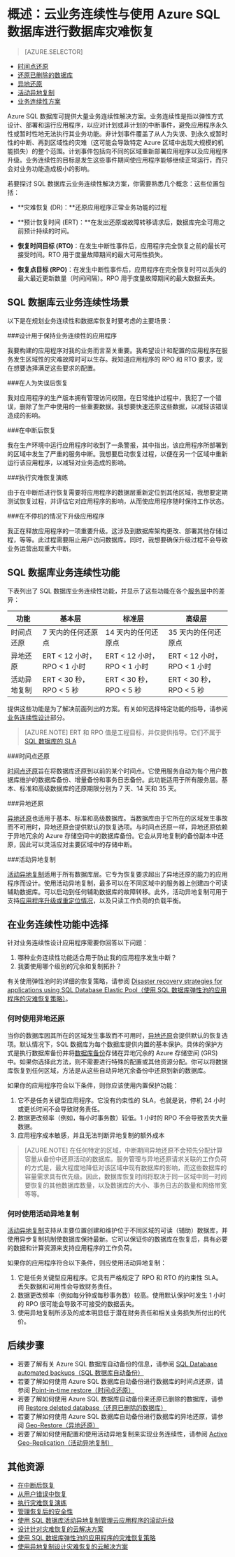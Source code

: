 <properties
   pageTitle="云业务连续性 - 数据库恢复 - SQL 数据库 | Azure"
   description="了解 Azure SQL 数据库如何支持云业务连续性和数据库恢复以及如何帮助保持运行任务关键型云应用程序。"
   keywords="业务连续性, 云业务连续性, 数据库灾难恢复, 数据库恢复"
   services="sql-database"
   documentationCenter=""
   authors="elfisher"
   manager="jhubbard"
   editor="monicar"/>

<tags
   ms.service="sql-database"
   ms.date="06/09/2016"
   wacn.date="07/21/2016"/>

# 概述：云业务连续性与使用 Azure SQL 数据库进行数据库灾难恢复

> [AZURE.SELECTOR]
- [时间点还原](/documentation/articles/sql-database-point-in-time-restore)
- [还原已删除的数据库](/documentation/articles/sql-database-restore-deleted-database)
- [异地还原](/documentation/articles/sql-database-geo-restore)
- [活动异地复制](/documentation/articles/sql-database-geo-replication-overview)
- [业务连续性方案](/documentation/articles/sql-database-business-continuity-scenarios)

Azure SQL 数据库可提供大量业务连续性解决方案。业务连续性是指以弹性方式设计、部署和运行应用程序，以应对计划或非计划的中断事件，避免应用程序永久性或暂时性地无法执行其业务功能。非计划事件覆盖了从人为失误、到永久或暂时性的中断、再到区域性的灾难（这可能会导致特定 Azure 区域中出现大规模的机能损失）的整个范围。计划事件包括向不同的区域重新部署应用程序以及应用程序升级。业务连续性的目标是发生这些事件期间使应用程序能够继续正常运行，而只会对业务功能造成极小的影响。

若要探讨 SQL 数据库云业务连续性解决方案，你需要熟悉几个概念：这些位置包括：

* **灾难恢复 (DR)：**还原应用程序正常业务功能的过程

* **预计恢复时间 (ERT)：**在发出还原或故障转移请求后，数据库完全可用之前预计持续的时间。

* **恢复时间目标 (RTO)**：在发生中断性事件后，应用程序完全恢复之前的最长可接受时间。RTO 用于度量故障期间的最大可用性损失。

* **恢复点目标 (RPO)**：在发生中断性事件后，应用程序在完全恢复时可以丢失的最大最近更新数量（时间间隔）。RPO 用于度量故障期间的最大数据丢失。


## SQL 数据库云业务连续性场景

以下是在规划业务连续性和数据库恢复时要考虑的主要场景：

###设计用于保持业务连续性的应用程序

我要构建的应用程序对我的业务而言至关重要。我希望设计和配置的应用程序在服务发生区域性的灾难故障时可以生存。我知道应用程序的 RPO 和 RTO 要求，现在想要选择满足这些要求的配置。

###在人为失误后恢复

我对应用程序的生产版本拥有管理访问权限。在日常维护过程中，我犯了一个错误，删除了生产中使用的一些重要数据。我想要快速还原这些数据，以减轻该错误造成的影响。

###在中断后恢复

我在生产环境中运行应用程序时收到了一条警报，其中指出，该应用程序所部署到的区域中发生了严重的服务中断。我想要启动恢复过程，以便在另一个区域中重新运行该应用程序，以减轻对业务造成的影响。

###执行灾难恢复演练

由于在中断后进行恢复需要将应用程序的数据层重新定位到其他区域，我想要定期测试恢复过程，并评估它对应用程序的影响，从而使应用程序随时保持工作状态。

###在不停机的情况下升级应用程序

我正在释放应用程序的一项重要升级。这涉及到数据库架构更改、部署其他存储过程，等等。此过程需要阻止用户访问数据库。同时，我想要确保升级过程不会导致业务运营出现重大中断。

## SQL 数据库业务连续性功能

下表列出了 SQL 数据库业务连续性功能，并显示了这些功能在各个[服务层](/documentation/articles/sql-database-service-tiers)中的差异：

| 功能 | 基本层 | 标准层 |高级层
| --- |--- | --- | ---
| 时间点还原 | 7 天内的任何还原点 | 14 天内的任何还原点 | 35 天内的任何还原点
| 异地还原 | ERT < 12 小时，RPO < 1 小时 | ERT < 12 小时，RPO < 1 小时 | ERT < 12 小时，RPO < 1 小时
| 活动异地复制 | ERT < 30 秒，RPO < 5 秒 | ERT < 30 秒，RPO < 5 秒 | ERT < 30 秒，RPO < 5 秒

提供这些功能是为了解决前面列出的方案。有关如何选择特定功能的指导，请参阅[业务连续性设计](/documentation/articles/sql-database-business-continuity-scenarios/)部分。

> [AZURE.NOTE] ERT 和 RPO 值是工程目标，并仅提供指导。它们不属于 [SQL 数据库的 SLA](/support/legal/sla)


###时间点还原

[时间点还原](/documentation/articles/sql-database-point-in-time-restore/)旨在将数据库还原到以前的某个时间点。它使用服务自动为每个用户数据库维护的数据库备份、增量备份和事务日志备份。此功能适用于所有服务层。基本、标准和高级数据库的还原期限分别为 7 天、14 天和 35 天。

###异地还原

[异地还原](/documentation/articles/sql-database-geo-restore/)也适用于基本、标准和高级数据库。当数据库由于它所在的区域发生事故而不可用时，异地还原会提供默认的恢复选项。与时间点还原一样，异地还原依赖于异地冗余的 Azure 存储空间中的数据库备份。它会从异地复制的备份副本中还原，因此可以灵活应对主要区域中的存储中断。

###活动异地复制

[活动异地复制](/documentation/articles/sql-database-geo-replication-overview)适用于所有数据库层。它专为恢复要求超出了异地还原的能力的应用程序而设计。使用活动异地复制，最多可以在不同区域中的服务器上创建四个可读辅助数据库。可以启动到任何辅助数据库的故障转移。此外，活动异地复制可用于支持[应用程序升级或重定位情况](/documentation/articles/sql-database-manage-application-rolling-upgrade)，以及只读工作负荷的负载平衡。

## 在业务连续性功能中选择

针对业务连续性设计应用程序需要你回答以下问题：

1. 哪种业务连续性功能适合用于防止我的应用程序发生中断？
2. 我要使用哪个级别的冗余和复制拓扑？

有关使用弹性池时的详细的恢复策略，请参阅 [Disaster recovery strategies for applications using SQL Database Elastic Pool（使用 SQL 数据库弹性池的应用程序的灾难恢复策略）](/documentation/articles/sql-database-disaster-recovery-strategies-for-applications-with-elastic-pool)。

### 何时使用异地还原

当你的数据库因其所在的区域发生事故而不可用时，[异地还原](/documentation/articles/sql-database-geo-restore)会提供默认的恢复选项。默认情况下，SQL 数据库为每个数据库提供内置的基本保护。具体的保护方式是执行数据库备份并将[数据库备份](/documentation/articles/sql-database-automated-backups)存储在异地冗余的 Azure 存储空间 (GRS) 中。如果你选择此方法，则不需要进行特殊的配置或其他资源分配。你可以将数据库恢复到任何区域，方法是从这些自动异地冗余备份中还原到新的数据库。

如果你的应用程序符合以下条件，则你应该使用内置保护功能：

1. 它不是任务关键型应用程序。它没有约束性的 SLA，也就是说，停机 24 小时或更长时间不会导致财务责任。
2. 数据更改频率（例如，每小时事务数）较低。1 小时的 RPO 不会导致丢失大量数据。
3. 应用程序成本敏感，并且无法判断异地复制的额外成本 

> [AZURE.NOTE] 在任何特定的区域，中断期间异地还原不会预先分配计算容量从备份中还原活动的数据库。服务管理与异地还原请求关联的工作负荷的方式是，最大程度地降低对该区域中现有数据库的影响，而这些数据库的容量需求具有优先级。因此，数据库恢复时间将取决于同一区域中同一时间要恢复的其他数据库数量，以及数据库的大小、事务日志的数量和网络带宽等等。

### 何时使用活动异地复制

[活动异地复制](/documentation/articles/sql-database-geo-replication-overview)支持从主要位置创建和维护位于不同区域的可读（辅助）数据库，并使用异步复制机制使数据库保持最新。它可以保证你的数据库在恢复后，具有必要的数据和计算资源来支持应用程序的工作负荷。

如果你的应用程序符合以下条件，则应使用活动异地复制：

1. 它是任务关键型应用程序。它具有严格规定了 RPO 和 RTO 的约束性 SLA。丢失数据和可用性会导致财务责任。 
2. 数据更改频率（例如每分钟或每秒事务数）较高。使用默认保护时发生 1 小时的 RPO 很可能会导致不可接受的数据丢失。
3. 使用异地复制所涉及的成本明显低于潜在财务责任和相关业务损失所付出的代价。


## 后续步骤

- 若要了解有关 Azure SQL 数据库自动备份的信息，请参阅 [SQL Database automated backups（SQL 数据库自动备份）](/documentation/articles/sql-database-automated-backups)
- 若要了解如何使用 Azure SQL 数据库自动备份进行数据库的时间点还原，请参阅 [Point-in-time restore（时间点还原）](/documentation/articles/sql-database-point-in-time-restore)
- 若要了解如何使用 Azure SQL 数据库自动备份来还原已删除的数据库，请参阅 [Restore deleted database（还原已删除的数据库）](/documentation/articles/sql-database-restore-deleted-database)
- 若要了解如何使用 Azure SQL 数据库自动备份进行数据库的异地还原，请参阅 [Geo-Restore（异地还原）](/documentation/articles/sql-database-geo-restore)
- 若要了解如何使用配置和使用活动异地复制来实现业务连续性，请参阅 [Active Geo-Replication（活动异地复制）](/documentation/articles/sql-database-geo-replication-overview)

## 其他资源

- [在中断后恢复](/documentation/articles/sql-database-disaster-recovery)
- [从用户错误中恢复](/documentation/articles/sql-database-user-error-recovery)
- [执行灾难恢复演练](/documentation/articles/sql-database-disaster-recovery-drills)
- [管理恢复后的安全性](/documentation/articles/sql-database-geo-replication-security-config)
- [使用 SQL 数据库活动异地复制管理云应用程序的滚动升级](/documentation/articles/sql-database-manage-application-rolling-upgrade)
- [设计针对灾难恢复的云解决方案](/documentation/articles/sql-database-designing-cloud-solutions-for-disaster-recovery)
- [使用 SQL 数据库弹性池的应用程序的灾难恢复策略](/documentation/articles/sql-database-disaster-recovery-strategies-for-applications-with-elastic-pool)
- [使用异地复制设计灾难恢复的云解决方案](/documentation/articles/sql-database-designing-cloud-solutions-for-disaster-recovery)

<!---HONumber=Mooncake_0704_2016-->